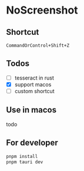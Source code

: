 # NoScreenshot

## Shortcut

```
CommandOrControl+Shift+Z
```

## Todos

- [ ] tesseract in rust
- [x] support macos
- [ ] custom shortcut

## Use in macos

todo

## For developer

```bash
pnpm install
pnpm tauri dev
```
